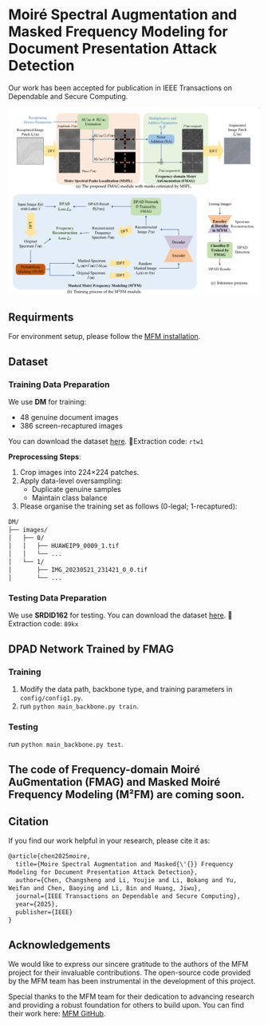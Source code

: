 # Moiré Spectral Augmentation and Masked Frequency Modeling for Document Presentation Attack Detection
Our work has been accepted for publication in IEEE Transactions on Dependable and Secure Computing.

![Method Overview](figure/image1.png)

## Requirments

For environment setup, please follow the [MFM installation](https://github.com/Jiahao000/MFM/blob/master/docs/INSTALL.md).

## Dataset

### Training Data Preparation

We use  **DM** for training:
- 48 genuine document images
- 386 screen-recaptured images

You can download the dataset [here](https://pan.baidu.com/s/1cSHTpfrWxP8nUyHTRZOZ_g).  🔑Extraction code: `rtw1`

**Preprocessing Steps**:
1. Crop images into 224×224 patches.
2. Apply data-level oversampling:
   - Duplicate genuine samples
   - Maintain class balance
3. Please organise the training set as follows (0-legal; 1-recaptured):
```plaintext
DM/
├── images/
│   ├── 0/         
│   │   ├── HUAWEIP9_0009_1.tif
│   │   └── ...
│   └── 1/   
│       ├── IMG_20230521_231421_0_0.tif
│       └── ...
```

### Testing Data Preparation

We use **SRDID162** for testing. You can download the dataset [here](https://pan.baidu.com/s/1M2GYhMPQHe6af_gvGT1Z1w).   🔑Extraction code: `89kx`

## DPAD Network Trained by FMAG

### Training

1. Modify the data path, backbone type, and training parameters in `config/config1.py`.
2. run `python main_backbone.py train`.

### Testing 
run `python main_backbone.py test`.

## The code of Frequency-domain Moiré AuGmentation (FMAG) and Masked Moiré Frequency Modeling (M²FM) are coming soon.


## Citation

If you find our work helpful in your research, please cite it as:

```
@article{chen2025moire,
  title={Moire Spectral Augmentation and Masked{\'{}} Frequency Modeling for Document Presentation Attack Detection},
  author={Chen, Changsheng and Li, Youjie and Li, Bokang and Yu, Weifan and Chen, Baoying and Li, Bin and Huang, Jiwu},
  journal={IEEE Transactions on Dependable and Secure Computing},
  year={2025},
  publisher={IEEE}
}
```

## Acknowledgements

We would like to express our sincere gratitude to the authors of the MFM project for their invaluable contributions. The open-source code provided by the MFM team has been instrumental in the development of this project. 

Special thanks to the MFM team for their dedication to advancing research and providing a robust foundation for others to build upon. You can find their work here: [MFM GitHub](https://github.com/Jiahao000/MFM).

